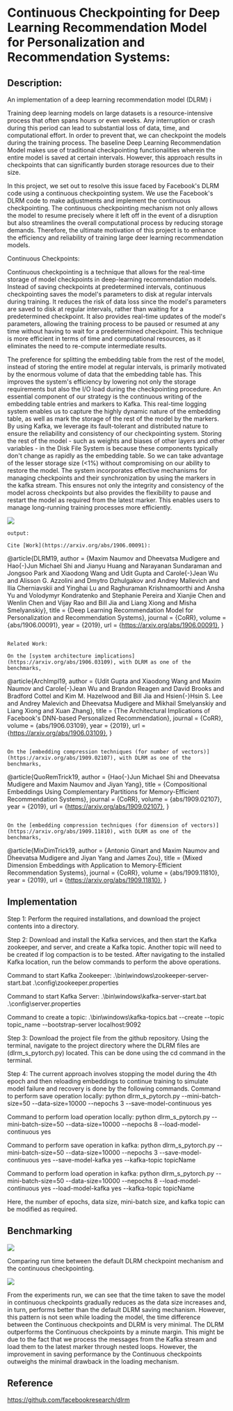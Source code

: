 Continuous Checkpointing for Deep Learning Recommendation Model for Personalization and Recommendation Systems:
=================================================================================


Description:
------------
An implementation of a deep learning recommendation model (DLRM) i

Training deep learning models on large datasets is a resource-intensive process that often spans hours or even weeks. Any interruption or crash during this period can lead to substantial loss of data, time, and computational effort. In order to prevent that, we can checkpoint the models during the training process. The baseline Deep Learning Recommendation Model makes use of traditional checkpointing functionalities wherein the entire model is saved at certain intervals. However, this approach results in checkpoints that can significantly burden storage resources due to their size. 

In this project, we set out to resolve this issue faced by Facebook's DLRM code using a continuous checkpointing system. We use the Facebook's DLRM code to make adjustments and implement the continuous checkpointing. The continuous checkpointing mechanism not only allows the model to resume precisely where it left off in the event of a disruption but also streamlines the overall computational process by reducing storage demands. Therefore, the ultimate motivation of this project is to enhance the efficiency and reliability of training large deer learning recommendation models.


Continuous Checkpoints:

Continuous checkpointing is a technique that allows for the real-time storage of model checkpoints in deep-learning recommendation models. Instead of saving checkpoints at predetermined intervals, continuous checkpointing saves the model's parameters to disk at regular intervals during training. It reduces the risk of data loss since the model's parameters are saved to disk at regular intervals, rather than waiting for a predetermined checkpoint. It also provides real-time updates of the model's parameters, allowing the training process to be paused or resumed at any time without having to wait for a predetermined checkpoint. This technique is more efficient in terms of time and computational resources, as it eliminates the need to re-compute intermediate results.

The preference for splitting the embedding table from the rest of the model, instead of storing the entire model at regular intervals, is primarily motivated by the enormous volume of data that the embedding table has. This improves the system's efficiency by lowering not only the storage requirements but also the I/O load during the checkpointing procedure.
An essential component of our strategy is the continuous writing of the embedding table entries and markers to Kafka. This real-time logging system enables us to capture the highly dynamic nature of the embedding table, as well as mark the storage of the rest of the model by the markers. By using Kafka, we leverage its fault-tolerant and distributed nature to ensure the reliability and consistency of our checkpointing system.
Storing the rest of the model - such as weights and biases of other layers and other variables - in the Disk File System is because these components typically don't change as rapidly as the embedding table. So we can take advantage of the lesser storage size (<1%) without compromising on our ability to restore the model. 
The system incorporates effective mechanisms for managing checkpoints and their synchronization by using the markers in the kafka stream. This ensures not only the integrity and consistency of the model across checkpoints but also provides the flexibility to pause and restart the model as required from the latest marker. This enables users to manage long-running training processes more efficiently.


<img src="./initial_desc.png">


```
output:

Cite [Work](https://arxiv.org/abs/1906.00091):
```
@article{DLRM19,
  author    = {Maxim Naumov and Dheevatsa Mudigere and Hao{-}Jun Michael Shi and Jianyu Huang and Narayanan Sundaraman and Jongsoo Park and Xiaodong Wang and Udit Gupta and Carole{-}Jean Wu and Alisson G. Azzolini and Dmytro Dzhulgakov and Andrey Mallevich and Ilia Cherniavskii and Yinghai Lu and Raghuraman Krishnamoorthi and Ansha Yu and Volodymyr Kondratenko and Stephanie Pereira and Xianjie Chen and Wenlin Chen and Vijay Rao and Bill Jia and Liang Xiong and Misha Smelyanskiy},
  title     = {Deep Learning Recommendation Model for Personalization and Recommendation Systems},
  journal   = {CoRR},
  volume    = {abs/1906.00091},
  year      = {2019},
  url       = {https://arxiv.org/abs/1906.00091},
}
```

Related Work:

On the [system architecture implications](https://arxiv.org/abs/1906.03109), with DLRM as one of the benchmarks,
```
@article{ArchImpl19,
  author    = {Udit Gupta and Xiaodong Wang and Maxim Naumov and Carole{-}Jean Wu and Brandon Reagen and David Brooks and Bradford Cottel and Kim M. Hazelwood and Bill Jia and Hsien{-}Hsin S. Lee and Andrey Malevich and Dheevatsa Mudigere and Mikhail Smelyanskiy and Liang Xiong and Xuan Zhang},
  title     = {The Architectural Implications of Facebook's DNN-based Personalized Recommendation},
  journal   = {CoRR},
  volume    = {abs/1906.03109},
  year      = {2019},
  url       = {https://arxiv.org/abs/1906.03109},
}
```

On the [embedding compression techniques (for number of vectors)](https://arxiv.org/abs/1909.02107), with DLRM as one of the benchmarks,
```
@article{QuoRemTrick19,
  author    = {Hao{-}Jun Michael Shi and Dheevatsa Mudigere and Maxim Naumov and Jiyan Yang},
  title     = {Compositional Embeddings Using Complementary Partitions for Memory-Efficient Recommendation Systems},
  journal   = {CoRR},
  volume    = {abs/1909.02107},
  year      = {2019},
  url       = {https://arxiv.org/abs/1909.02107},
}
```

On the [embedding compression techniques (for dimension of vectors)](https://arxiv.org/abs/1909.11810), with DLRM as one of the benchmarks,
```
@article{MixDimTrick19,
  author    = {Antonio Ginart and Maxim Naumov and Dheevatsa Mudigere and Jiyan Yang and James Zou},
  title     = {Mixed Dimension Embeddings with Application to Memory-Efficient Recommendation Systems},
  journal   = {CoRR},
  volume    = {abs/1909.11810},
  year      = {2019},
  url       = {https://arxiv.org/abs/1909.11810},
}


Implementation
--------------

Step 1: Perform the required installations, and download the project contents into a directory.

Step 2: Download and install the Kafka services, and then start the Kafka zookeeper, and server, and create a Kafka topic. Another topic will need to be created if log compaction is to be tested. After navigating to the installed Kafka location, run the below commands to perform the above operations.

Command to start Kafka Zookeeper: 
.\bin\windows\zookeeper-server-start.bat .\config\zookeeper.properties

Command to start Kafka Server: 
.\bin\windows\kafka-server-start.bat .\config\server.properties

Command to create a topic:
.\bin\windows\kafka-topics.bat --create --topic topic_name --bootstrap-server localhost:9092

Step 3: Download the project file from the github repository. Using the terminal, navigate to the project directory where the DLRM files are (dlrm_s_pytorch.py) located. This can be done using the cd command in the terminal.


Step 4: The current approach involves stopping the model during the 4th epoch and then reloading embeddings to continue training to simulate model failure and recovery is done by the following commands.
Command to perform save operation locally:
python dlrm_s_pytorch.py --mini-batch-size=50 --data-size=10000 --nepochs 3 --save-model-continuous yes

Command to perform load operation locally:
python dlrm_s_pytorch.py --mini-batch-size=50 --data-size=10000 --nepochs 8 --load-model-continuous yes

Command to perform save operation in kafka:
python dlrm_s_pytorch.py --mini-batch-size=50 --data-size=10000 --nepochs 3 --save-model-continuous yes --save-model-kafka yes --kafka-topic topicName

Command to perform load operation in kafka:
python dlrm_s_pytorch.py --mini-batch-size=50 --data-size=10000 --nepochs 8 --load-model-continuous yes --load-model-kafka yes --kafka-topic topicName

Here, the number of epochs, data size, mini-batch size, and kafka topic can be modified as required.






Benchmarking
------------



<img src="./line_graph.png">


Comparing run time between the default DLRM checkpoint mechanism and the continuous checkpointing.


<img src="./number_diff.png">



From the experiments run, we can see that the time taken to save the model in continuous checkpoints gradually reduces as the data size increases and, in turn, performs better than the default DLRM saving mechanism. However, this pattern is not seen while loading the model, the time difference between the Continuous checkpoints and DLRM is very minimal. The DLRM outperforms the Continuous checkpoints by a minute margin. This might be due to the fact that we process the messages from the Kafka stream and load them to the latest marker through nested loops.  However, the improvement in saving performance by the Continuous checkpoints outweighs the minimal drawback in the loading mechanism. 




Reference
---------

https://github.com/facebookresearch/dlrm
